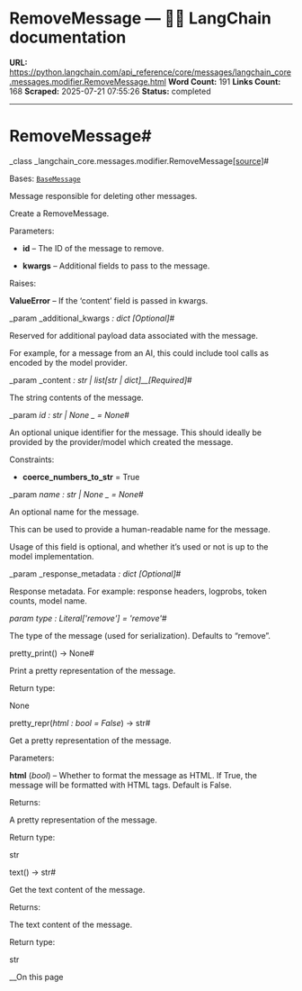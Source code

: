 # RemoveMessage — 🦜🔗 LangChain  documentation

**URL:** https://python.langchain.com/api_reference/core/messages/langchain_core.messages.modifier.RemoveMessage.html
**Word Count:** 191
**Links Count:** 168
**Scraped:** 2025-07-21 07:55:26
**Status:** completed

---

# RemoveMessage\#

_class _langchain\_core.messages.modifier.RemoveMessage[\[source\]](https://python.langchain.com/api_reference/_modules/langchain_core/messages/modifier.html#RemoveMessage)\#     

Bases: [`BaseMessage`](https://python.langchain.com/api_reference/core/messages/langchain_core.messages.base.BaseMessage.html#langchain_core.messages.base.BaseMessage "langchain_core.messages.base.BaseMessage")

Message responsible for deleting other messages.

Create a RemoveMessage.

Parameters:     

  * **id** – The ID of the message to remove.

  * **kwargs** – Additional fields to pass to the message.

Raises:     

**ValueError** – If the ‘content’ field is passed in kwargs.

_param _additional\_kwargs _: dict_ _\[Optional\]_\#     

Reserved for additional payload data associated with the message.

For example, for a message from an AI, this could include tool calls as encoded by the model provider.

_param _content _: str | list\[str | dict\]__\[Required\]_\#     

The string contents of the message.

_param _id _: str | None_ _ = None_\#     

An optional unique identifier for the message. This should ideally be provided by the provider/model which created the message.

Constraints:     

  * **coerce\_numbers\_to\_str** = True

_param _name _: str | None_ _ = None_\#     

An optional name for the message.

This can be used to provide a human-readable name for the message.

Usage of this field is optional, and whether it’s used or not is up to the model implementation.

_param _response\_metadata _: dict_ _\[Optional\]_\#     

Response metadata. For example: response headers, logprobs, token counts, model name.

_param _type _: Literal\['remove'\]__ = 'remove'_\#     

The type of the message \(used for serialization\). Defaults to “remove”.

pretty\_print\(\) → None\#     

Print a pretty representation of the message.

Return type:     

None

pretty\_repr\(_html : bool = False_\) → str\#     

Get a pretty representation of the message.

Parameters:     

**html** \(_bool_\) – Whether to format the message as HTML. If True, the message will be formatted with HTML tags. Default is False.

Returns:     

A pretty representation of the message.

Return type:     

str

text\(\) → str\#     

Get the text content of the message.

Returns:     

The text content of the message.

Return type:     

str

__On this page